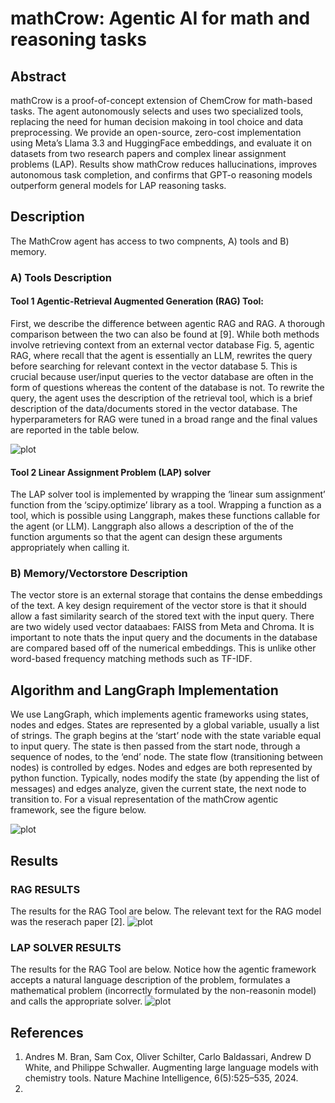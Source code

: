 # mathCrow: Agentic AI for math and reasoning tasks

## Abstract

mathCrow is a proof-of-concept extension of ChemCrow for math-based tasks. The agent autonomously selects and uses two specialized tools, replacing the need for human decision makoing in tool choice and data preprocessing. We provide an open-source, zero-cost implementation using Meta’s Llama 3.3 and HuggingFace embeddings, and evaluate it on datasets from two research papers and complex linear assignment problems (LAP). Results show mathCrow reduces hallucinations, improves autonomous task completion, and confirms that GPT-o reasoning models outperform general models for LAP reasoning tasks.

## Description

The MathCrow agent has access to two compnents, A) tools
and B) memory.

### A) Tools Description
#### Tool 1 Agentic-Retrieval Augmented Generation (RAG) Tool: 

First, we describe the difference between agentic RAG and RAG.
A thorough comparison between the two can also be found
at [9]. While both methods involve retrieving context from
an external vector database Fig. 5, agentic RAG, where recall
that the agent is essentially an LLM, rewrites the query before
searching for relevant context in the vector database 5. This
is crucial because user/input queries to the vector database
are often in the form of questions whereas the content of
the database is not. To rewrite the query, the agent uses the
description of the retrieval tool, which is a brief description
of the data/documents stored in the vector database. The hyperparameters for RAG were tuned in a broad range and the final values are reported in the table below.

![plot](./figs/table.png)



#### Tool 2 Linear Assignment Problem (LAP) solver

The LAP solver tool is implemented by wrapping the ‘linear sum assignment’ function from the
‘scipy.optimize’ library as a tool. Wrapping a function as a
tool, which is possible using Langgraph, makes these functions
callable for the agent (or LLM). Langgraph also allows a
description of the of the function arguments so that the agent
can design these arguments appropriately when calling it.

### B) Memory/Vectorstore Description
The vector store is an external storage that contains the
dense embeddings of the text. A key design requirement
of the vector store is that it should allow a fast similarity
search of the stored text with the input query. There are
two widely used vector dataabaes: FAISS from Meta and Chroma. It is important to note thats the input query
and the documents in the database are compared based off of
the numerical embeddings. This is unlike other word-based
frequency matching methods such as TF-IDF.


## Algorithm and LangGraph Implementation

We use LangGraph, which implements agentic frameworks using states, nodes and edges. States
are represented by a global variable, usually a list of strings.
The graph begins at the ‘start’ node with the state variable
equal to input query. The state is then passed from the start
node, through a sequence of nodes, to the ‘end’ node. The
state flow (transitioning between nodes) is controlled by edges.
Nodes and edges are both represented by python function.
Typically, nodes modify the state (by appending the list of
messages) and edges analyze, given the current state, the
next node to transition to. For a visual representation of the
mathCrow agentic framework, see the figure below.

![plot](./figs/mathCrowFig.png)

## Results

### RAG RESULTS
The results for the RAG Tool are below. The relevant text for the RAG model was the reserach paper [2].
![plot](./figs/RAG_RESULTS.png)



### LAP SOLVER RESULTS
The results for the RAG Tool are below. Notice how the agentic framework accepts a natural language description of the problem, formulates a mathematical problem (incorrectly formulated by the non-reasonin model) and calls the appropriate solver.
![plot](./figs/LAP_RESULTS.png)


## References
1.  Andres M. Bran, Sam Cox, Oliver Schilter, Carlo Baldassari, Andrew D White, and Philippe Schwaller. Augmenting large language models with chemistry tools. Nature Machine Intelligence, 6(5):525–535, 2024.
2.  
